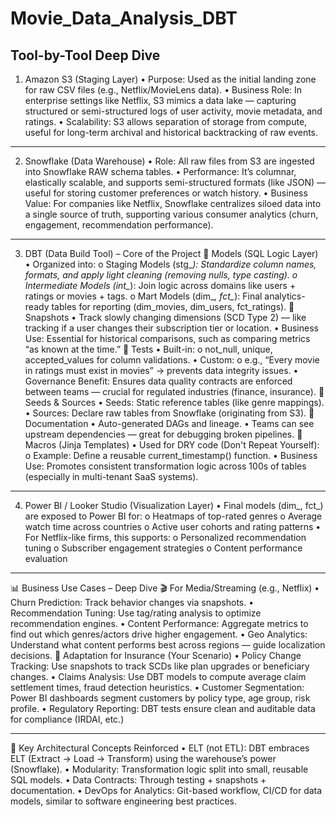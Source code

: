 # Movie_Data_Analysis_DBT

## Tool-by-Tool Deep Dive
1. Amazon S3 (Staging Layer)
•	Purpose: Used as the initial landing zone for raw CSV files (e.g., Netflix/MovieLens data).
•	Business Role: In enterprise settings like Netflix, S3 mimics a data lake — capturing structured or semi-structured logs of user activity, movie metadata, and ratings.
•	Scalability: S3 allows separation of storage from compute, useful for long-term archival and historical backtracking of raw events.
________________________________________
2. Snowflake (Data Warehouse)
•	Role: All raw files from S3 are ingested into Snowflake RAW schema tables.
•	Performance: It’s columnar, elastically scalable, and supports semi-structured formats (like JSON) — useful for storing customer preferences or watch history.
•	Business Value: For companies like Netflix, Snowflake centralizes siloed data into a single source of truth, supporting various consumer analytics (churn, engagement, recommendation performance).
________________________________________
3. DBT (Data Build Tool) – Core of the Project
🔹 Models (SQL Logic Layer)
•	Organized into:
o	Staging Models (stg_*): Standardize column names, formats, and apply light cleaning (removing nulls, type casting).
o	Intermediate Models (int_*): Join logic across domains like users + ratings or movies + tags.
o	Mart Models (dim_*, fct_*): Final analytics-ready tables for reporting (dim_movies, dim_users, fct_ratings).
🔹 Snapshots
•	Track slowly changing dimensions (SCD Type 2) — like tracking if a user changes their subscription tier or location.
•	Business Use: Essential for historical comparisons, such as comparing metrics “as known at the time.”
🔹 Tests
•	Built-in:
o	not_null, unique, accepted_values for column validations.
•	Custom:
o	e.g., “Every movie in ratings must exist in movies” → prevents data integrity issues.
•	Governance Benefit: Ensures data quality contracts are enforced between teams — crucial for regulated industries (finance, insurance).
🔹 Seeds & Sources
•	Seeds: Static reference tables (like genre mappings).
•	Sources: Declare raw tables from Snowflake (originating from S3).
🔹 Documentation
•	Auto-generated DAGs and lineage.
•	Teams can see upstream dependencies — great for debugging broken pipelines.
🔹 Macros (Jinja Templates)
•	Used for DRY code (Don't Repeat Yourself):
o	Example: Define a reusable current_timestamp() function.
•	Business Use: Promotes consistent transformation logic across 100s of tables (especially in multi-tenant SaaS systems).
________________________________________
4. Power BI / Looker Studio (Visualization Layer)
•	Final models (dim_, fct_) are exposed to Power BI for:
o	Heatmaps of top-rated genres
o	Average watch time across countries
o	Active user cohorts and rating patterns
•	For Netflix-like firms, this supports:
o	Personalized recommendation tuning
o	Subscriber engagement strategies
o	Content performance evaluation
________________________________________
📊 Business Use Cases – Deep Dive
🎬 For Media/Streaming (e.g., Netflix)
•	Churn Prediction: Track behavior changes via snapshots.
•	Recommendation Tuning: Use tag/rating analysis to optimize recommendation engines.
•	Content Performance: Aggregate metrics to find out which genres/actors drive higher engagement.
•	Geo Analytics: Understand what content performs best across regions — guide localization decisions.
🏦 Adaptation for Insurance (Your Scenario)
•	Policy Change Tracking: Use snapshots to track SCDs like plan upgrades or beneficiary changes.
•	Claims Analysis: Use DBT models to compute average claim settlement times, fraud detection heuristics.
•	Customer Segmentation: Power BI dashboards segment customers by policy type, age group, risk profile.
•	Regulatory Reporting: DBT tests ensure clean and auditable data for compliance (IRDAI, etc.)
________________________________________
🧠 Key Architectural Concepts Reinforced
•	ELT (not ETL): DBT embraces ELT (Extract → Load → Transform) using the warehouse’s power (Snowflake).
•	Modularity: Transformation logic split into small, reusable SQL models.
•	Data Contracts: Through testing + snapshots + documentation.
•	DevOps for Analytics: Git-based workflow, CI/CD for data models, similar to software engineering best practices.
